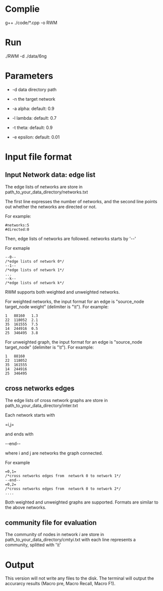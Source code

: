 # Complie
  g++ ./code/*.cpp -o RWM


# Run
./RWM -d ./data/6ng


# Parameters

  * -d data directory path
  
  * -n the target network
   
  * -a alpha: default: 0.9
  
  * -l lambda: default: 0.7
  
  * -t theta: default: 0.9
  
  * -e epsilon: default: 0.01


# Input file format

 ## Input Network data: edge list
 
The edge lists of networks are store in path_to_your_data_directory/networks.txt

The first line expresses the number of networks, and the second line points out whether the networks are directed or not.

For example:
```
#networks:5
#directed:0
```

Then, edge lists of networks are followed. networks starts by '--'

For exmaple
```
--0--
/*edge lists of network 0*/
--1--
/*edge lists of network 1*/
...
--k--
/*edge lists of network k*/
```

RWM supports both weighted and unweighted networks.

For weighted networks, the input format for an edge is "source_node	target_node	weight" (delimiter is "\t"). For example:

```
1	88160	1.3
22	118052	2.1
35	161555	7.5
14	244916	0.5
25	346495	3.8
```

For unweighted graph, the input format for an edge is "source_node	target_node" (delimiter is "\t"). For example:

 ```
1	88160
22	118052
35	161555
14	244916
25	346495
```

## cross networks edges

The edge lists of cross network graphs are store in path_to_your_data_directory/inter.txt

Each network starts with 

=i,j=

and ends with 

--end--

where i and j are networks the graph connected.

For example
```
=0,1=
/*cross networks edges from  network 0 to network 1*/
--end--
=0,2=
/*cross networks edges from  network 0 to network 2*/
....
```

Both weighted and unweighted graphs are supported. Formats are similar to the above networks.


## community file for evaluation
The community of nodes in network $i$ are store in path_to_your_data_directory/cmty$i$.txt
with each line represents a community, splitted with '\t'


# Output
This version will not write any files to the disk. The terminal will output the accurarcy results (Macro pre, Macro Recall, Macro F1).
